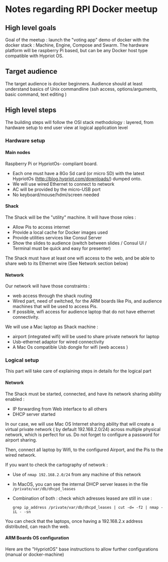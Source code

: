 # Notes regarding RPI Docker meetup

## High level goals
Goal of the meetup : launch the "voting app" demo of docker with the docker stack : Machine, Engine, Compose and Swarm. The hardware platform will be raspberry Pi based, but can be any Docker host type compatible with Hypriot OS.

## Target audience
The target audience is docker beginners. Audience should at least understand basics of Unix commandline (ssh access, options/arguments, basic command, text editing )

## High level steps
The building steps will follow the OSI stack methodology : layered, from hardware setup to end user view at logical application level

### Hardware setup
#### Main nodes 
Raspberry Pi or HypriotOs- compliant board. 
* Each one must have a 8Go Sd card (or micro SD) with the latest HypriotOs (http://blog.hypriot.com/downloads/) dumped onto.
* We will use wired Ethernet to connect to network
* AC will be provided by the micro-USB port
* No keyboard/mouse/hdmi/screen needed


#### Shack

The Shack will be the "utility" machine. It will have those roles :
* Allow Pis to access internet
* Provide a local cache for Docker images used
* Provide utilities services like Consul Server
* Show the slides to audience (switch between slides / Consul UI / Terminal must be quick and easy for presenter)

The Shack must have at least one wifi access to the web, and be able to share web to its Ethernet wire (See Network section below)

#### Network

Our network will have those constraints :
* web access through the shack routing
* Wired part, need of switched, for the ARM boards like Pis, and audience machines that will be used to access Pis.
* If possible, wifi access for audience laptop that do not have ethernet connectivity.

We will use a Mac laptop as Shack machine :
* airport (integrated wifi) will be used to share private network for laptop
* Usb-ethernet adaptor for wired connectivity
* A Mac Os compatible Usb dongle for wifi (web access )

### Logical setup

This part will take care of explaining steps in details for the logical part

#### Network

The Shack must be started, connected, and have its network sharing ability enabled :
* IP forwarding from Web interface to all others
* DHCP server started

In our case, we will use Mac OS Internet sharing ability that will create a virtual private network ( by default 192.168.2.0/24) across multiple physical network, which is perfect for us. Do not forget to configure a password for airport sharing.

Then, connect all laptop by Wifi, to the configured Airport, and the Pis to the wired network.

If you want to check the cartography of network :
* Use of ```nmap 192.168.2.0/24``` from any machine of this network
* In MacOS, you can see the internal DHCP server leases in the file ```/private/var/db/dhcpd_leases```
* Combination of both : check which adresses leased are still in use :

  ```grep ip_address /private/var/db/dhcpd_leases | cut -d= -f2 | nmap -iL - -sn ``` 

You can check that the laptops, once having a 192.168.2.x address distributed, can reach the web.

#### ARM Boards OS configuration

Here are the "HypriotOS" base instructions to allow further configurations (manual or docker-machine)
